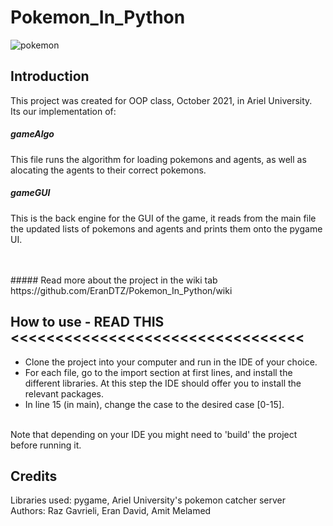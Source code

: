 ﻿# Pokemon_In_Python

![pokemon](https://user-images.githubusercontent.com/90526270/148654015-66545f71-423c-4f16-bd7a-29a24bbc1a5b.png)

## Introduction
This project was created for OOP class, October 2021, in Ariel University. </br>
Its our implementation of: </br>
##### gameAlgo
This file runs the algorithm for loading pokemons and agents, as well as alocating the agents to their correct pokemons. 

##### gameGUI
This is the back engine for the GUI of the game, it reads from the main file the updated lists of pokemons and agents and prints them onto the pygame UI. </br>

</br>
</br>
##### Read more about the project in the wiki tab
https://github.com/EranDTZ/Pokemon_In_Python/wiki

## How to use - READ THIS <<<<<<<<<<<<<<<<<<<<<<<<<<<<<<<<<
- Clone the project into your computer and run in the IDE of your choice. </br>
- For each file, go to the import section at first lines, and install the different libraries. At this step the IDE should offer you to install the relevant packages. 
- In line 15 (in main), change the case to the desired case [0-15].
</br>
Note that depending on your IDE you might need to 'build' the project before running it. </br>

## Credits
Libraries used: pygame, Ariel University's pokemon catcher server </br>
Authors: Raz Gavrieli, Eran David, Amit Melamed
